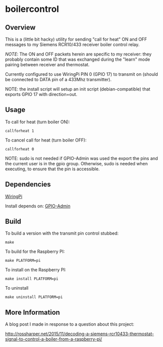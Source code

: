 # boilercontrol

## Overview

This is a (little bit hacky) utility for sending "call for heat" ON and OFF messages to my Siemens RCR10/433 receiver boiler control relay.

*NOTE*: The ON and OFF packets herein are specific to my receiver: they probably contain some ID that was exchanged during the "learn" mode pairing between receiver and thermostat.

Currently configured to use WiringPi PIN 0 (GPIO 17) to transmit on (should be connected to DATA pin of a 433Mhz transmitter).

NOTE: the install script will setup an init script (debian-compatible) that exports GPIO 17 with direction=out.

## Usage

To call for heat (turn boiler ON):

    callforheat 1

To cancel call for heat (turn boiler OFF):

    callforheat 0

NOTE: sudo is not needed if GPIO-Admin was used the export the pins and the current user is in the gpio group. Otherwise, sudo is needed when executing, to ensure that the pin is accessible.

## Dependencies

[WiringPi](http://wiringpi.com/)

Install depends on:
[GPIO-Admin](https://github.com/quick2wire/quick2wire-gpio-admin)

## Build

To build a version with the transmit pin control stubbed:

    make

To build for the Raspberry PI:

    make PLATFORM=pi

To install on the Raspberry PI:

    make install PLATFORM=pi

To uninstall

    make uninstall PLATFORM=pi

## More Information

A blog post I made in response to a question about this project:

http://rossharper.net/2015/11/decoding-a-siemens-rcr10433-thermostat-signal-to-control-a-boiler-from-a-raspberry-pi/
